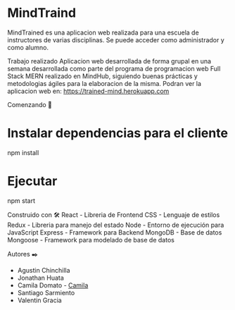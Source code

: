 # MindTraind

MindTrained es una aplicacion web realizada para una escuela de instructores de varias disciplinas. Se puede acceder como administrador y como alumno. 

Trabajo realizado
Aplicacion web desarrollada de forma grupal en una semana desarrollada como parte del programa de programacion web Full Stack MERN realizado en MindHub, 
siguiendo buenas prácticas y metodologias ágiles para la elaboracion de la misma. 
Podran ver la aplicacion web en: https://trained-mind.herokuapp.com

Comenzando 🚀
# Instalar dependencias para el cliente
npm install

# Ejecutar
npm start

Construido con 🛠️
React - Libreria de Frontend
CSS - Lenguaje de estilos
Redux - Libreria para manejo del estado
Node - Entorno de ejecución para JavaScript
Express - Framework para Backend
MongoDB - Base de datos
Mongoose - Framework para modelado de base de datos

Autores ✒️
* Agustin Chinchilla 
* Jonathan Huata 
* Camila Domato - [Camila](https://github.com/camiladomato)
* Santiago Sarmiento 
* Valentin Gracia

